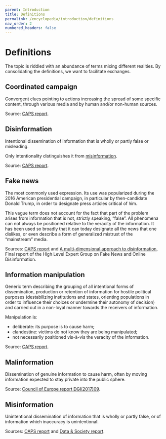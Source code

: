 ```yaml
---
parent: Introduction
title: Definitions
permalink: /encyclopedia/introduction/definitions
nav_order: 2
numbered_headers: false
---
```


# Definitions

The topic is riddled with an abundance of terms mixing different realities. By consolidating the definitions, we want to facilitate exchanges.

## Coordinated campaign

Convergent clues pointing to actions increasing the spread of some specific content, through various media and by human and/or non-human sources.

Source: [CAPS report](https://www.diplomatie.gouv.fr/IMG/pdf/information_manipulation_rvb_cle838736.pdf).

## Disinformation

Intentional dissemination of information that is wholly or partly false or misleading.

Only intentionality distinguishes it from [misinformation](#misinformation).

Source: [CAPS report](https://www.diplomatie.gouv.fr/IMG/pdf/information_manipulation_rvb_cle838736.pdf).

## Fake news

The most commonly used expression. Its use was popularized during the 2016 American presidential campaign, in particular by then-candidate Donald Trump, in order to designate press articles critical of him.

This vague term does not account for the fact that part of the problem arises from information that is not, strictly speaking, “false”. All phenomena can not always be positioned relative to the veracity of the information.
It has been used so broadly that it can today designate all the news that one dislikes, or even describe a form of generalized mistrust of the “mainstream” media.

Sources: [CAPS report](https://www.diplomatie.gouv.fr/IMG/pdf/information_manipulation_rvb_cle838736.pdf) and [A multi-dimensional approach to disinformation](https://ec.europa.eu/digital-single-market/en/news/final-report-high-level-expert-group-fake-news-and-online-disinformation), Final report of the High Level Expert Group on Fake News and Online Disinformation.

## Information manipulation

Generic term describing the grouping of all intentional forms of dissemination, production or retention of information for hostile political purposes (destabilizing institutions and states, orienting populations in order to influence their choices or undermine their autonomy of decision) and carried out in a non-loyal manner towards the receivers of information.

Manipulation is:

- deliberate: its purpose is to cause harm;
- clandestine: victims do not know they are being manipulated;
- not necessarily positioned vis-à-vis the veracity of the information.

Source: [CAPS report](https://www.diplomatie.gouv.fr/IMG/pdf/information_manipulation_rvb_cle838736.pdf).

## Malinformation

Dissemination of genuine information to cause harm, often by moving information expected to stay private into the public sphere.

Source: [Council of Europe report DGI(2017)09](https://rm.coe.int/information-disorder-report-november-2017/1680764666).

## Misinformation

Unintentional dissemination of information that is wholly or partly false, or of information which inaccuracy is unintentional.

Sources: [CAPS report](https://www.diplomatie.gouv.fr/fr/politique-etrangere-de-la-france/manipulations-de-l-information/rapport-conjoint-caps-irsem-les-manipulations-de-l-information-un-defi-pour-nos/) and [Data & Society report](https://datasociety.net/pubs/oh/DataAndSociety_LexiconofLies.pdf).

